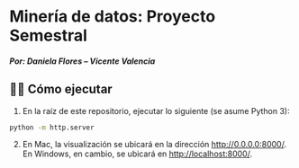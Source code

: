 # Minería de datos: Proyecto Semestral

##### Por: Daniela Flores – Vicente Valencia

## :running_woman: Cómo ejecutar

1. En la raíz de este repositorio, ejecutar lo siguiente (se asume Python 3):

```bash
python -m http.server
```

2. En Mac, la visualización se ubicará en la dirección <http://0.0.0.0:8000/>. En Windows, en cambio, se ubicará en <http://localhost:8000/>.

